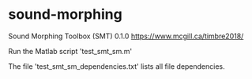 # sound-morphing
Sound Morphing Toolbox (SMT) 0.1.0
https://www.mcgill.ca/timbre2018/

Run the Matlab script 'test_smt_sm.m'

The file 'test_smt_sm_dependencies.txt' lists all file dependencies.
